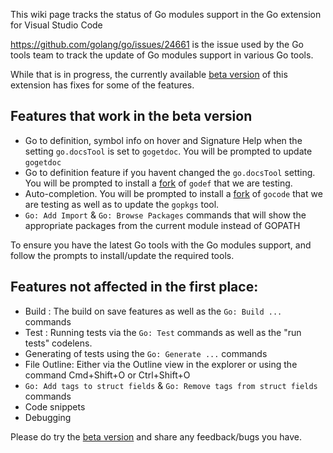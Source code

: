 This wiki page tracks the status of Go modules support in the Go extension for Visual Studio Code

https://github.com/golang/go/issues/24661 is the issue used by the Go tools team to track the update of Go modules support in various Go tools.

While that is in progress, the currently available [beta version](https://github.com/Microsoft/vscode-go/wiki/Use-the-beta-version-of-the-latest-Go-extension) of this extension has fixes for some of the features.

## Features that work in the beta version

- Go to definition, symbol info on hover and Signature Help when the setting `go.docsTool` is set to `gogetdoc`. You will be prompted to update `gogetdoc`
- Go to definition feature if you havent changed the `go.docsTool` setting. You will be prompted to install a [fork](https://github.com/ianthehat/godef) of `godef` that we are testing.
- Auto-completion. You will be prompted to install a [fork](https://github.com/stamblerre/gocode) of `gocode` that we are testing as well as to update the `gopkgs` tool.
- `Go: Add Import` & `Go: Browse Packages` commands that will show the appropriate packages from the current module instead of GOPATH


To ensure you have the latest Go tools with the Go modules support, and follow the prompts to install/update the required tools.

## Features not affected in the first place:
- Build : The build on save features as well as the `Go: Build ...` commands
- Test : Running tests via the `Go: Test` commands as well as the "run tests" codelens. 
- Generating of tests using the `Go: Generate ...` commands
- File Outline: Either via the Outline view in the explorer or using the command Cmd+Shift+O or Ctrl+Shift+O
- `Go: Add tags to struct fields` & `Go: Remove tags from struct fields` commands
- Code snippets
- Debugging


Please do try the [beta version](https://github.com/Microsoft/vscode-go/wiki/Use-the-beta-version-of-the-latest-Go-extension) and share any feedback/bugs you have.


